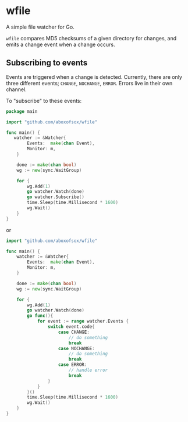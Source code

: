 # wfile
A simple file watcher for Go.

`wfile` compares MD5 checksums of a given directory for changes, and emits a change event when a change occurs.

## Subscribing to events
Events are triggered when a change is detected. Currently, there are only three different events; `CHANGE`, `NOCHANGE`, `ERROR`. Errors live in their own channel.

To "subscribe" to these events:
```go
package main

import "github.com/aboxofsox/wfile"

func main() {
   watcher := &Watcher{
		Events:  make(chan Event),
		Monitor: m,
	}

	done := make(chan bool)
	wg := new(sync.WaitGroup)

	for {
		wg.Add(1)
		go watcher.Watch(done)
		go watcher.Subscribe()
		time.Sleep(time.Millisecond * 1600)
		wg.Wait()
	}
}
```
or

```go
import "github.com/aboxofsox/wfile"

func main() {
    watcher := &Watcher{
		Events:  make(chan Event),
		Monitor: m,
	}

	done := make(chan bool)
	wg := new(sync.WaitGroup)

	for {
		wg.Add(1)
		go watcher.Watch(done)
		go func(){
            for event := range watcher.Events {
                switch event.code{
                    case CHANGE:
                        // do something
                        break
                    case NOCHANGE:
                        // do something
                        break
                    case ERROR:
                        // handle error
                        break
                }
            }
        }()
		time.Sleep(time.Millisecond * 1600)
		wg.Wait()
	}
}
```

